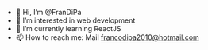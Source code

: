 - 👋 Hi, I’m @FranDiPa
- 👀 I’m interested in web development
- 🌱 I’m currently learning ReactJS
- 📫 How to reach me: Mail francodipa2010@hotmail.com

<!---
FranDiPa/FranDiPa is a ✨ special ✨ repository because its `README.md` (this file) appears on your GitHub profile.
You can click the Preview link to take a look at your changes.
--->
